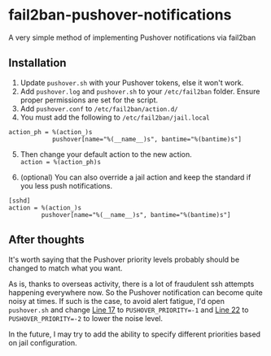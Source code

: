 # fail2ban-pushover-notifications
A very simple method of implementing Pushover notifications via fail2ban

## Installation

1. Update `pushover.sh` with your Pushover tokens, else it won't work.
2. Add `pushover.log` and `pushover.sh` to your `/etc/fail2ban` folder. Ensure proper permissions are set for the script.
3. Add `pushover.conf` to `/etc/fail2ban/action.d/`
4. You must add the following to `/etc/fail2ban/jail.local`
```
action_ph = %(action_)s
            pushover[name="%(__name__)s", bantime="%(bantime)s"]
```

5. Then change your default action to the new action.    
`action = %(action_ph)s`

6. (optional) You can also override a jail action and keep the standard if you less push notifications.

```
[sshd]
action = %(action_)s
         pushover[name="%(__name__)s", bantime="%(bantime)s"]
```

## After thoughts
It's worth saying that the Pushover priority levels probably should be changed to match what you want.

As is, thanks to overseas activity, there is a lot of fraudulent ssh attempts happening everywhere now. So the Pushover notification can become quite noisy at times. If such is the case, to avoid alert fatigue, I'd open `pushover.sh` and change [Line 17](https://github.com/Operator873/fail2ban-pushover-notifications/blob/da49fe787770c4ba08ca9cdda4efa9b89cc86c1d/pushover.sh#L17) to `PUSHOVER_PRIORITY=-1` and [Line 22](https://github.com/Operator873/fail2ban-pushover-notifications/blob/da49fe787770c4ba08ca9cdda4efa9b89cc86c1d/pushover.sh#L22) to `PUSHOVER_PRIORITY=-2` to lower the noise level.

In the future, I may try to add the ability to specify different priorities based on jail configuration.
